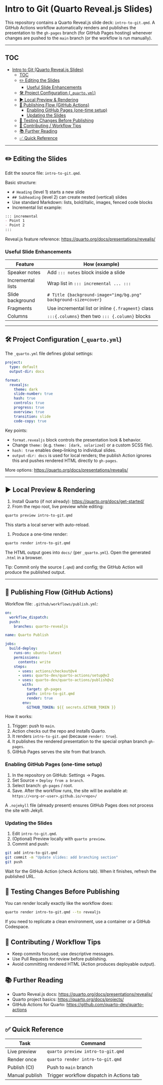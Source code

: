 # Intro to Git (Quarto Reveal.js Slides)

This repository contains a Quarto Reveal.js slide deck: `intro-to-git.qmd`. A GitHub Actions workflow automatically renders and publishes the presentation to the `gh-pages` branch (for GitHub Pages hosting) whenever changes are pushed to the `main` branch (or the workflow is run manually).

---

## TOC

- [Intro to Git (Quarto Reveal.js Slides)](#intro-to-git-quarto-revealjs-slides)
  - [TOC](#toc)
  - [✏️ Editing the Slides](#️-editing-the-slides)
    - [Useful Slide Enhancements](#useful-slide-enhancements)
  - [🛠 Project Configuration (`_quarto.yml`)](#-project-configuration-_quartoyml)
  - [▶️ Local Preview \& Rendering](#️-local-preview--rendering)
  - [🚀 Publishing Flow (GitHub Actions)](#-publishing-flow-github-actions)
    - [Enabling GitHub Pages (one-time setup)](#enabling-github-pages-one-time-setup)
    - [Updating the Slides](#updating-the-slides)
  - [🧪 Testing Changes Before Publishing](#-testing-changes-before-publishing)
  - [🤝 Contributing / Workflow Tips](#-contributing--workflow-tips)
  - [📚 Further Reading](#-further-reading)
  - [✅ Quick Reference](#-quick-reference)

---

## ✏️ Editing the Slides

Edit the source file: `intro-to-git.qmd`.

Basic structure:

- `# Heading` (level 1) starts a new slide
- `## Subheading` (level 2) can create nested (vertical) slides
- Use standard Markdown: lists, bold/italic, images, fenced code blocks
- Incremental list example:

```markdown
::: incremental
- Point 1
- Point 2
:::
```

Reveal.js feature reference: <https://quarto.org/docs/presentations/revealjs/>

### Useful Slide Enhancements

| Feature | How (example) |
|---------|---------------|
| Speaker notes | Add `::: notes` block inside a slide |
| Incremental lists | Wrap list in `::: incremental ... :::` |
| Slide background | `# Title {background-image="img/bg.png" background-size=cover}` |
| Fragments | Use incremental list or inline `{.fragment}` class |
| Columns | `:::{.columns}` then two `::: {.column}` blocks |

---
## 🛠 Project Configuration (`_quarto.yml`)

The `_quarto.yml` file defines global settings:

```yaml
project:
  type: default
  output-dir: docs

format:
  revealjs:
    theme: dark
    slide-number: true
    hash: true
    controls: true
    progress: true
    overview: true
    transition: slide
    code-copy: true
```

Key points:

- `format.revealjs` block controls the presentation look & behavior.
- Change `theme:` (e.g. `theme: [dark, solarized]` or a custom SCSS file).
- `hash: true` enables deep‑linking to individual slides.
- `output-dir: docs` is used for local renders; the publish Action ignores this and pushes rendered HTML directly to `gh-pages`.

More options: <https://quarto.org/docs/presentations/revealjs/>

---
## ▶️ Local Preview & Rendering

1. Install Quarto (if not already): <https://quarto.org/docs/get-started/>
2. From the repo root, live preview while editing:

```bash
quarto preview intro-to-git.qmd
```

This starts a local server with auto-reload.

1. Produce a one-time render:

```bash
quarto render intro-to-git.qmd
```

The HTML output goes into `docs/` (per `_quarto.yml`). Open the generated `.html` in a browser.

Tip: Commit only the source (`.qmd`) and config; the GitHub Action will produce the published output.

---
## 🚀 Publishing Flow (GitHub Actions)

Workflow file: `.github/workflows/publish.yml`:

```yaml
on:
  workflow_dispatch:
  push:
    branches: quarto-revealjs

name: Quarto Publish

jobs:
  build-deploy:
    runs-on: ubuntu-latest
    permissions:
      contents: write
    steps:
      - uses: actions/checkout@v4
      - uses: quarto-dev/quarto-actions/setup@v2
      - uses: quarto-dev/quarto-actions/publish@v2
        with:
          target: gh-pages
          path: intro-to-git.qmd
          render: true
        env:
          GITHUB_TOKEN: ${{ secrets.GITHUB_TOKEN }}
```

How it works:

1. Trigger: push to `main`.
1. Action checks out the repo and installs Quarto.
1. It renders `intro-to-git.qmd` (because `render: true`).
1. It publishes the rendered presentation to the special orphan branch `gh-pages`.
1. GitHub Pages serves the site from that branch.

### Enabling GitHub Pages (one-time setup)

1. In the repository on GitHub: Settings → Pages.
2. Set Source = `Deploy from a branch`.
3. Select branch: `gh-pages` / root.
4. Save. After the workflow runs, the site will be available at:  
  `https://<org-or-user>.github.io/<repo>/`

A `.nojekyll` file (already present) ensures GitHub Pages does not process the site with Jekyll.

### Updating the Slides

1. Edit `intro-to-git.qmd`.
2. (Optional) Preview locally with `quarto preview`.
3. Commit and push:

```bash
git add intro-to-git.qmd
git commit -m "Update slides: add branching section"
git push
```

Wait for the GitHub Action (check Actions tab). When it finishes, refresh the published URL.

## 🧪 Testing Changes Before Publishing

You can render locally exactly like the workflow does:

```bash
quarto render intro-to-git.qmd --to revealjs
```

If you need to replicate a clean environment, use a container or a GitHub Codespace.

## 🤝 Contributing / Workflow Tips

- Keep commits focused; use descriptive messages.
- Use Pull Requests for review before publishing.
- Avoid committing rendered HTML (Action produces deployable output).

## 📚 Further Reading

- Quarto Reveal.js docs: <https://quarto.org/docs/presentations/revealjs/>
- Quarto project basics: <https://quarto.org/docs/projects/>
- GitHub Actions for Quarto: <https://github.com/quarto-dev/quarto-actions>

---

## ✅ Quick Reference

| Task | Command |
|------|---------|
| Live preview | `quarto preview intro-to-git.qmd` |
| Render once | `quarto render intro-to-git.qmd` |
| Publish (CI) | Push to `main` branch |
| Manual publish | Trigger workflow dispatch in Actions tab |
